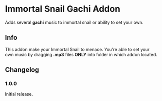 # Immortal Snail Gachi Addon

Adds several **gachi** music to immortal snail or ability to set your own.

## Info

This addon make your Immortal Snail to menace. You're able to set your own music by dragging **.mp3** files **ONLY** into folder in which addon located.

## Changelog

### 1.0.0
Initial release.